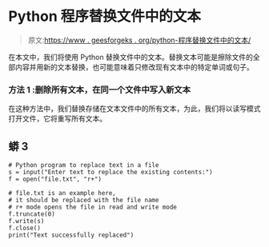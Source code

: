 # Python 程序替换文件中的文本

> 原文:[https://www . geesforgeks . org/python-程序替换文件中的文本/](https://www.geeksforgeeks.org/python-program-to-replace-text-in-a-file/)

在本文中，我们将使用 Python 替换文件中的文本。替换文本可能是擦除文件的全部内容并用新的文本替换，也可能意味着只修改现有文本中的特定单词或句子。

### **方法 1** :删除所有文本，在同一个文件中写入新文本

在这种方法中，我们替换存储在文本文件中的所有文本，为此，我们将以读写模式打开文件，它将重写所有文本。

## 蟒 3

```
# Python program to replace text in a file
s = input("Enter text to replace the existing contents:")
f = open("file.txt", "r+")

# file.txt is an example here,
# it should be replaced with the file name
# r+ mode opens the file in read and write mode
f.truncate(0)
f.write(s)
f.close()
print("Text successfully replaced")
```